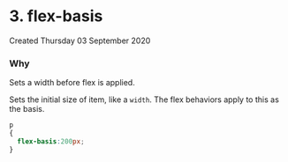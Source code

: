 # 3. flex-basis
Created Thursday 03 September 2020

### Why
Sets a width before flex is applied.

Sets the initial size of item, like a ``width``. The flex behaviors apply to this as the basis.
```css
p
{
  flex-basis:200px;
}
```

